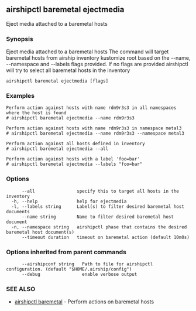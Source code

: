 ## airshipctl baremetal ejectmedia

Eject media attached to a baremetal hosts

### Synopsis

Eject media attached to a baremetal hosts
The command will target baremetal hosts from airship inventory kustomize root
based on the --name, --namespace and --labels flags provided. If no flags are
provided airshipctl will try to select all baremetal hosts in the inventory


```
airshipctl baremetal ejectmedia [flags]
```

### Examples

```
Perform action against hosts with name rdm9r3s3 in all namespaces where the host is found
# airshipctl baremetal ejectmedia --name rdm9r3s3

Perform action against hosts with name rdm9r3s3 in namespace metal3
# airshipctl baremetal ejectmedia --name rdm9r3s3 --namespace metal3

Perform action against all hosts defined in inventory
# airshipctl baremetal ejectmedia --all

Perform action against hosts with a label 'foo=bar'
# airshipctl baremetal ejectmedia --labels "foo=bar"

```

### Options

```
      --all                specify this to target all hosts in the inventory
  -h, --help               help for ejectmedia
  -l, --labels string      Label(s) to filter desired baremetal host documents
      --name string        Name to filter desired baremetal host document
  -n, --namespace string   airshipctl phase that contains the desired baremetal host document(s)
      --timeout duration   timeout on baremetal action (default 10m0s)
```

### Options inherited from parent commands

```
      --airshipconf string   Path to file for airshipctl configuration. (default "$HOME/.airship/config")
      --debug                enable verbose output
```

### SEE ALSO

* [airshipctl baremetal](airshipctl_baremetal.md)	 - Perform actions on baremetal hosts

